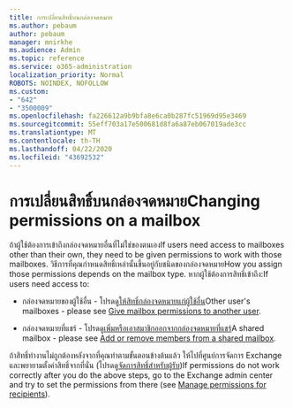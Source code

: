```yaml
---
title: การเปลี่ยนสิทธิ์บนกล่องจดหมาย
ms.author: pebaum
author: pebaum
manager: mnirkhe
ms.audience: Admin
ms.topic: reference
ms.service: o365-administration
localization_priority: Normal
ROBOTS: NOINDEX, NOFOLLOW
ms.custom:
- "642"
- "3500009"
ms.openlocfilehash: fa226612a9b9bfa8e6ca0b287fc51969d95e3469
ms.sourcegitcommit: 55eff703a17e500681d8fa6a87eb067019ade3cc
ms.translationtype: MT
ms.contentlocale: th-TH
ms.lasthandoff: 04/22/2020
ms.locfileid: "43692532"
---
```

# <a name="changing-permissions-on-a-mailbox"></a><span data-ttu-id="ebffa-102">การเปลี่ยนสิทธิ์บนกล่องจดหมาย</span><span class="sxs-lookup"><span data-stu-id="ebffa-102">Changing permissions on a mailbox</span></span>

<span data-ttu-id="ebffa-103">ถ้าผู้ใช้ต้องการเข้าถึงกล่องจดหมายอื่นที่ไม่ใช่ของตนเอง</span><span class="sxs-lookup"><span data-stu-id="ebffa-103">If users need access to mailboxes other than their own, they need to be given permissions to work with those mailboxes.</span></span> <span data-ttu-id="ebffa-104">วิธีการที่คุณกําหนดสิทธิ์เหล่านั้นขึ้นอยู่กับชนิดของกล่องจดหมาย</span><span class="sxs-lookup"><span data-stu-id="ebffa-104">How you assign those permissions depends on the mailbox type.</span></span> <span data-ttu-id="ebffa-105">หากผู้ใช้ต้องการสิทธิ์เข้าถึง:</span><span class="sxs-lookup"><span data-stu-id="ebffa-105">If users need access to:</span></span>
  
- <span data-ttu-id="ebffa-106">กล่องจดหมายของผู้ใช้อื่น - โปรดดู[ให้สิทธิ์กล่องจดหมายแก่ผู้ใช้อื่น](https://docs.microsoft.com//office365/admin/add-users/give-mailbox-permissions-to-another-user)</span><span class="sxs-lookup"><span data-stu-id="ebffa-106">Other user's mailboxes - please see [Give mailbox permissions to another user](https://docs.microsoft.com//office365/admin/add-users/give-mailbox-permissions-to-another-user).</span></span>
    
- <span data-ttu-id="ebffa-107">กล่องจดหมายที่แชร์ - โปรดดู[เพิ่มหรือเอาสมาชิกออกจากกล่องจดหมายที่แชร์](https://support.office.com/article/add-or-remove-members-from-a-shared-mailbox-a1cd0ae0-216c-4dc1-8171-bfacfbd4c1a7)</span><span class="sxs-lookup"><span data-stu-id="ebffa-107">A shared mailbox - please see [Add or remove members from a shared mailbox](https://support.office.com/article/add-or-remove-members-from-a-shared-mailbox-a1cd0ae0-216c-4dc1-8171-bfacfbd4c1a7).</span></span>
    
<span data-ttu-id="ebffa-108">ถ้าสิทธิ์ทํางานไม่ถูกต้องหลังจากที่คุณทําตามขั้นตอนข้างต้นแล้ว ให้ไปที่ศูนย์การจัดการ Exchange และพยายามตั้งค่าสิทธิ์จากที่นั่น (โปรดดู[จัดการสิทธิ์สําหรับผู้รับ](https://technet.microsoft.com/library/jj919240%28v=exchg.150%29.aspx))</span><span class="sxs-lookup"><span data-stu-id="ebffa-108">If permissions do not work correctly after you do the above steps, go to the Exchange admin center and try to set the permissions from there (see [Manage permissions for recipients](https://technet.microsoft.com/library/jj919240%28v=exchg.150%29.aspx)).</span></span>
  
